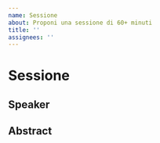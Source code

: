 ```yaml
---
name: Sessione
about: Proponi una sessione di 60+ minuti
title: ''
assignees: ''
---
```


# Sessione

## Speaker

## Abstract

